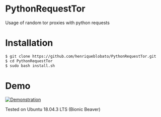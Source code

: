 
# PythonRequestTor
Usage of random tor proxies with python requests

# Installation

```bash
$ git clone https://github.com/henriqueblobato/PythonRequestTor.git
$ cd PythonRequestTor
$ sudo bash install.sh
```

# Demo

[![Demonstration](https://i.vimeocdn.com/video/896809112_1280.jpg)](https://player.vimeo.com/video/421237827)

Tested on Ubuntu 18.04.3 LTS (Bionic Beaver)
